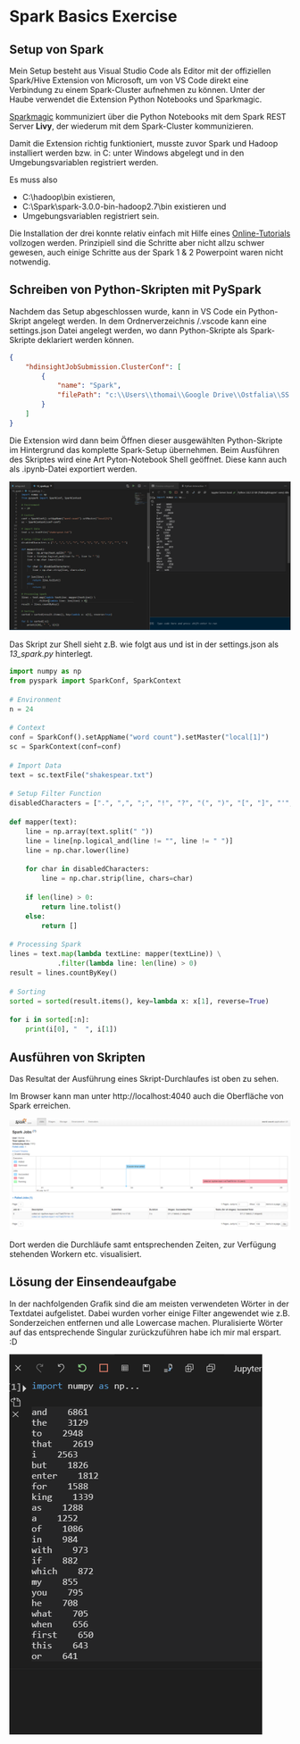 # Spark Basics Exercise

## Setup von Spark
Mein Setup besteht aus Visual Studio Code als Editor mit der offiziellen Spark/Hive Extension von Microsoft, um von VS Code direkt eine Verbindung zu einem Spark-Cluster aufnehmen zu können. Unter der Haube verwendet die Extension Python Notebooks und Sparkmagic.

[Sparkmagic](https://github.com/jupyter-incubator/sparkmagic) kommuniziert über die Python Notebooks mit dem Spark REST Server **Livy**, der wiederum mit dem Spark-Cluster kommunizieren.

Damit die Extension richtig funktioniert, musste zuvor Spark und Hadoop installiert werden bzw. in C: unter Windows abgelegt und in den Umgebungsvariablen registriert werden.

Es muss also

- C:\hadoop\bin existieren,
- C:\Spark\spark-3.0.0-bin-hadoop2.7\bin existieren und
- Umgebungsvariablen registriert sein.

Die Installation der drei konnte relativ einfach mit Hilfe eines [Online-Tutorials](https://phoenixnap.com/kb/install-spark-on-windows-10) vollzogen werden. Prinzipiell sind die Schritte aber nicht allzu schwer gewesen, auch einige Schritte aus der Spark 1 & 2 Powerpoint waren nicht notwendig.

## Schreiben von Python-Skripten mit PySpark
Nachdem das Setup abgeschlossen wurde, kann in VS Code ein Python-Skript angelegt werden. In dem Ordnerverzeichnis /.vscode kann eine settings.json Datei angelegt werden, wo dann Python-Skripte als Spark-Skripte deklariert werden können.

```json
{
    "hdinsightJobSubmission.ClusterConf": [
        {
            "name": "Spark",
            "filePath": "c:\\Users\\thomai\\Google Drive\\Ostfalia\\SS 20\\DataScience\\13_spark\\13_spark.py"
        }
    ]
}
```

Die Extension wird dann beim Öffnen dieser ausgewählten Python-Skripte im Hintergrund das komplette Spark-Setup übernehmen. Beim Ausführen des Skriptes wird eine Art Pyton-Notebook Shell geöffnet. Diese kann auch als .ipynb-Datei exportiert werden.

![Shell and Coding](https://github.com/TinkeringAround/data-science/blob/master/13_spark/result.PNG 'Results')

Das Skript zur Shell sieht z.B. wie folgt aus und ist in der settings.json als *13_spark.py* hinterlegt.

```py
import numpy as np
from pyspark import SparkConf, SparkContext

# Environment
n = 24

# Context
conf = SparkConf().setAppName("word count").setMaster("local[1]")
sc = SparkContext(conf=conf)

# Import Data
text = sc.textFile("shakespear.txt")

# Setup Filter Function
disabledCharacters = [".", ",", ";", "!", "?", "(", ")", "[", "]", "'", "-"]

def mapper(text):
    line = np.array(text.split(" "))
    line = line[np.logical_and(line != "", line != " ")]
    line = np.char.lower(line)

    for char in disabledCharacters:
        line = np.char.strip(line, chars=char)

    if len(line) > 0:
        return line.tolist()
    else:
        return []

# Processing Spark
lines = text.map(lambda textLine: mapper(textLine)) \
            .filter(lambda line: len(line) > 0)
result = lines.countByKey()

# Sorting
sorted = sorted(result.items(), key=lambda x: x[1], reverse=True)

for i in sorted[:n]:
	print(i[0], "  ", i[1])

```

## Ausführen von Skripten
Das Resultat der Ausführung eines Skript-Durchlaufes ist oben zu sehen.

Im Browser kann man unter http://localhost:4040 auch die Oberfläche von Spark erreichen.

![Spark](./spark.png 'Spark')

Dort werden die Durchläufe samt entsprechenden Zeiten, zur Verfügung stehenden Workern etc. visualisiert.

## Lösung der Einsendeaufgabe
In der nachfolgenden Grafik sind die am meisten verwendeten Wörter in der Textdatei aufgelistet. Dabei wurden vorher einige Filter angewendet wie z.B. Sonderzeichen entfernen und alle Lowercase machen. Pluralisierte Wörter auf das entsprechende Singular zurückzuführen habe ich mir mal erspart. :D

![Lösung der ESA 13](./solution.png 'Solutions')